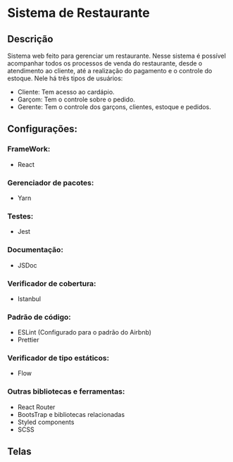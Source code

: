 # Sistema de Restaurante

## Descrição
  
Sistema web feito para gerenciar um restaurante. Nesse sistema é possível acompanhar todos os processos de venda do restaurante, desde o atendimento ao cliente, até a realização do pagamento e o controle do estoque. Nele há três tipos de usuários:
- Cliente: Tem acesso ao cardápio.
- Garçom: Tem o controle sobre o pedido.
- Gerente: Tem o controle dos garçons, clientes, estoque e pedidos.

## Configurações:

### FrameWork: 

- React

### Gerenciador de pacotes:

- Yarn

### Testes:

- Jest

### Documentação: 

- JSDoc

### Verificador de cobertura:

- Istanbul

### Padrão de código:

- ESLint (Configurado para o padrão do Airbnb)
- Prettier

### Verificador de tipo estáticos:

- Flow

### Outras bibliotecas e ferramentas:

- React Router
- BootsTrap e bibliotecas relacionadas
- Styled components
- SCSS

## Telas

